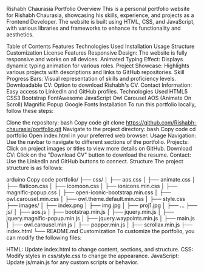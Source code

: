 Rishabh Chaurasia Portfolio
Overview
This is a personal portfolio website for Rishabh Chaurasia, showcasing his skills, experience, and projects as a Frontend Developer. The website is built using HTML, CSS, and JavaScript, with various libraries and frameworks to enhance its functionality and aesthetics.

Table of Contents
Features
Technologies Used
Installation
Usage
Structure
Customization
License
Features
Responsive Design: The website is fully responsive and works on all devices.
Animated Typing Effect: Displays dynamic typing animation for various roles.
Project Showcase: Highlights various projects with descriptions and links to GitHub repositories.
Skill Progress Bars: Visual representation of skills and proficiency levels.
Downloadable CV: Option to download Rishabh's CV.
Contact Information: Easy access to LinkedIn and GitHub profiles.
Technologies Used
HTML5
CSS3
Bootstrap
FontAwesome
JavaScript
Owl Carousel
AOS (Animate On Scroll)
Magnific Popup
Google Fonts
Installation
To run this portfolio locally, follow these steps:

Clone the repository:
bash
Copy code
git clone https://github.com/Rishabh-chaurasia/portfolio.git
Navigate to the project directory:
bash
Copy code
cd portfolio
Open index.html in your preferred web browser.
Usage
Navigation: Use the navbar to navigate to different sections of the portfolio.
Projects: Click on project images or titles to view more details on GitHub.
Download CV: Click on the "Download CV" button to download the resume.
Contact: Use the LinkedIn and GitHub buttons to connect.
Structure
The project structure is as follows:

arduino
Copy code
portfolio/
├── css/
│   ├── aos.css
│   ├── animate.css
│   ├── flaticon.css
│   ├── icomoon.css
│   ├── ionicons.min.css
│   ├── magnific-popup.css
│   ├── open-iconic-bootstrap.min.css
│   ├── owl.carousel.min.css
│   ├── owl.theme.default.min.css
│   ├── style.css
├── images/
│   ├── index.png
│   ├── img.jpg
│   ├── proj1.jpg
│   ├── ...
├── js/
│   ├── aos.js
│   ├── bootstrap.min.js
│   ├── jquery.min.js
│   ├── jquery.magnific-popup.min.js
│   ├── jquery.waypoints.min.js
│   ├── main.js
│   ├── owl.carousel.min.js
│   ├── popper.min.js
│   ├── scrollax.min.js
├── index.html
└── README.md
Customization
To customize the portfolio, you can modify the following files:

HTML: Update index.html to change content, sections, and structure.
CSS: Modify styles in css/style.css to change the appearance.
JavaScript: Update js/main.js for any custom scripts or behavior.
